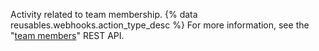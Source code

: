 Activity related to team membership. {% data reusables.webhooks.action_type_desc %} For more information, see the "[team members](/v3/teams/members/)" REST API.
